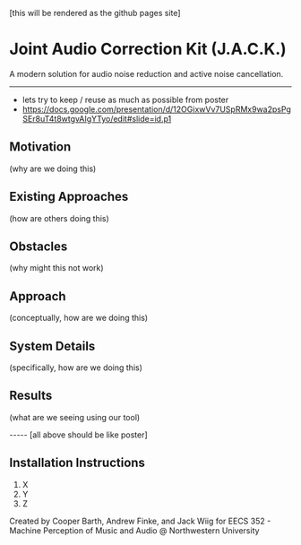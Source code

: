 [this will be rendered as the github pages site]

# Joint Audio Correction Kit (J.A.C.K.)
A modern solution for audio noise reduction and active noise cancellation.

-----
- lets try to keep / reuse as much as possible from poster
- https://docs.google.com/presentation/d/12OGixwVv7USpRMx9wa2psPgSEr8uT4t8wtgvAIgYTyo/edit#slide=id.p1


## Motivation
(why are we doing this)

## Existing Approaches
(how are others doing this)

## Obstacles
(why might this not work)

## Approach
(conceptually, how are we doing this)

## System Details
(specifically, how are we doing this)

## Results
(what are we seeing using our tool)


----- [all above should be like poster]

## Installation Instructions
1. X
2. Y
3. Z



Created by Cooper Barth, Andrew Finke, and Jack Wiig for EECS 352 - Machine Perception of Music and Audio @ Northwestern University
